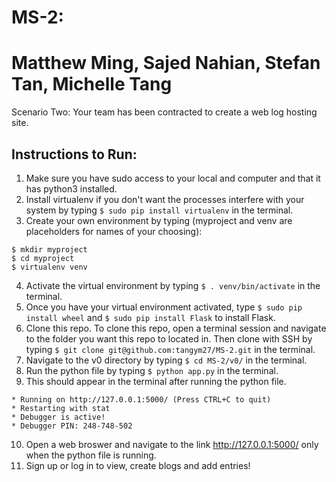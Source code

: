 # MS-2: 
# Matthew Ming, Sajed Nahian, Stefan Tan, Michelle Tang
Scenario Two:  Your team has been contracted to create a web log hosting site.

## Instructions to Run:
1. Make sure you have sudo access to your local and computer and that it has python3 installed.
2. Install virtualenv if you don't want the processes interfere with your system by typing ```$ sudo pip install virtualenv``` in the terminal.
3. Create your own environment by typing (myproject and venv are placeholders for names of your choosing):
```
$ mkdir myproject
$ cd myproject
$ virtualenv venv
```
4. Activate the virtual environment by typing ```$ . venv/bin/activate``` in the terminal.
5. Once you have your virtual environment activated, type ```$ sudo pip install wheel``` and ```$ sudo pip install Flask``` to install Flask.
6. Clone this repo. To clone this repo, open a terminal session and navigate to the folder you want this repo to located in. Then clone with SSH by typing ```$ git clone git@github.com:tangym27/MS-2.git``` in the terminal. 
7. Navigate to the v0 directory by typing ```$ cd MS-2/v0/``` in the terminal. 
8. Run the python file by typing ```$ python app.py``` in the terminal. 
9. This should appear in the terminal after running the python file.   
```
* Running on http://127.0.0.1:5000/ (Press CTRL+C to quit)
* Restarting with stat
* Debugger is active!
* Debugger PIN: 248-748-502
```

10. Open a web broswer and navigate to the link http://127.0.0.1:5000/ only when the python file is running.
11. Sign up or log in to view, create blogs and add entries!

